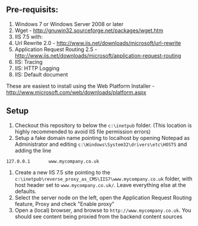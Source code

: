 ## Pre-requisits:

1.  Windows 7 or Windows Server 2008 or later
1.  Wget - http://gnuwin32.sourceforge.net/packages/wget.htm
1.  IIS 7.5 with:
  1. Url Rewrite 2.0 - http://www.iis.net/downloads/microsoft/url-rewrite
  1. Application Request Routing 2.5 - http://www.iis.net/downloads/microsoft/application-request-routing 
  1. IIS: Tracing  
  1. IIS: HTTP Logging
  1. IIS: Default document
  
These are easiest to install using the Web Platform Installer - http://www.microsoft.com/web/downloads/platform.aspx

## Setup

1.  Checkout this repository to below the `c:\inetpub` folder.  (This location is highly recommended to avoid IIS file permission errors)
1.  Setup a fake domain name pointing to localhost by opening Notepad as Administrator and editing `c:\Windows\System32\drivers\etc\HOSTS` and adding the line

```
127.0.0.1		www.mycompany.co.uk
```

1.  Create a new IIS 7.5 site pointing to the `c:\inetpub\reverse_proxy_as_CMS\IIS7\www.mycompany.co.uk` folder, with host header set to `www.mycompany.co.uk/`.  Leave everything else at the defaults.
1.  Select the server node on the left, open the Application Request Routing feature, Proxy and check "Enable proxy"
1.  Open a (local) browser, and browse to `http://www.mycompany.co.uk`.  You should see content being proxied from the backend content sources
